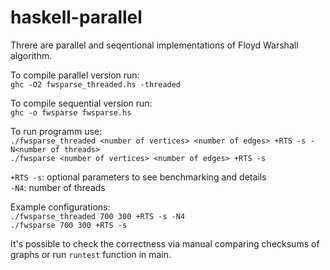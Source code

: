# haskell-parallel

Threre are parallel and seqentional implementations of Floyd Warshall algorithm.

To compile parallel version run: <br/>
`ghc -O2 fwsparse_threaded.hs -threaded`

To compile sequential version run: <br/>
`ghc -o fwsparse fwsparse.hs`

To run programm use: <br/>
`./fwsparse_threaded <number of vertices> <number of edges> +RTS -s -N<number of threads>`<br/>
`./fwsparse <number of vertices> <number of edges> +RTS -s`

`+RTS -s`: optional parameters to see benchmarking and details <br/>
`-N4`: number of threads

Example configurations: <br/>
`./fwsparse_threaded 700 300 +RTS -s -N4` <br/>
`./fwsparse 700 300 +RTS -s`

It's possible to check the correctness via manual comparing checksums of graphs or run `runtest` function in main.
